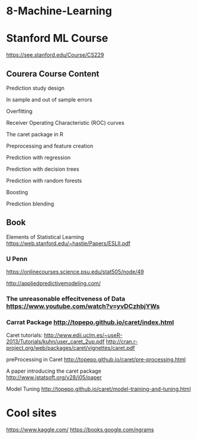 # 8-Machine-Learning


# Stanford ML Course
https://see.stanford.edu/Course/CS229



## Courera Course Content

Prediction study design

In sample and out of sample errors

Overfitting

Receiver Operating Characteristic (ROC) curves

The caret package in R

Preprocessing and feature creation

Prediction with regression

Prediction with decision trees

Prediction with random forests

Boosting

Prediction blending

## Book 
Elements of Statistical Learning
https://web.stanford.edu/~hastie/Papers/ESLII.pdf

### U Penn
https://onlinecourses.science.psu.edu/stat505/node/49

http://appliedpredictivemodeling.com/


### The unreasonable effecitveness of Data https://www.youtube.com/watch?v=yvDCzhbjYWs

### Carrat Package http://topepo.github.io/caret/index.html

Caret tutorials: 
http://www.edii.uclm.es/~useR-2013/Tutorials/kuhn/user_caret_2up.pdf
http://cran.r-project.org/web/packages/caret/vignettes/caret.pdf

preProcessing in Caret
http://topepo.github.io/caret/pre-processing.html


A paper introducing the caret package 
http://www.jstatsoft.org/v28/i05/paper

Model Tuning
http://topepo.github.io/caret/model-training-and-tuning.html




# Cool sites

https://www.kaggle.com/
https://books.google.com/ngrams




